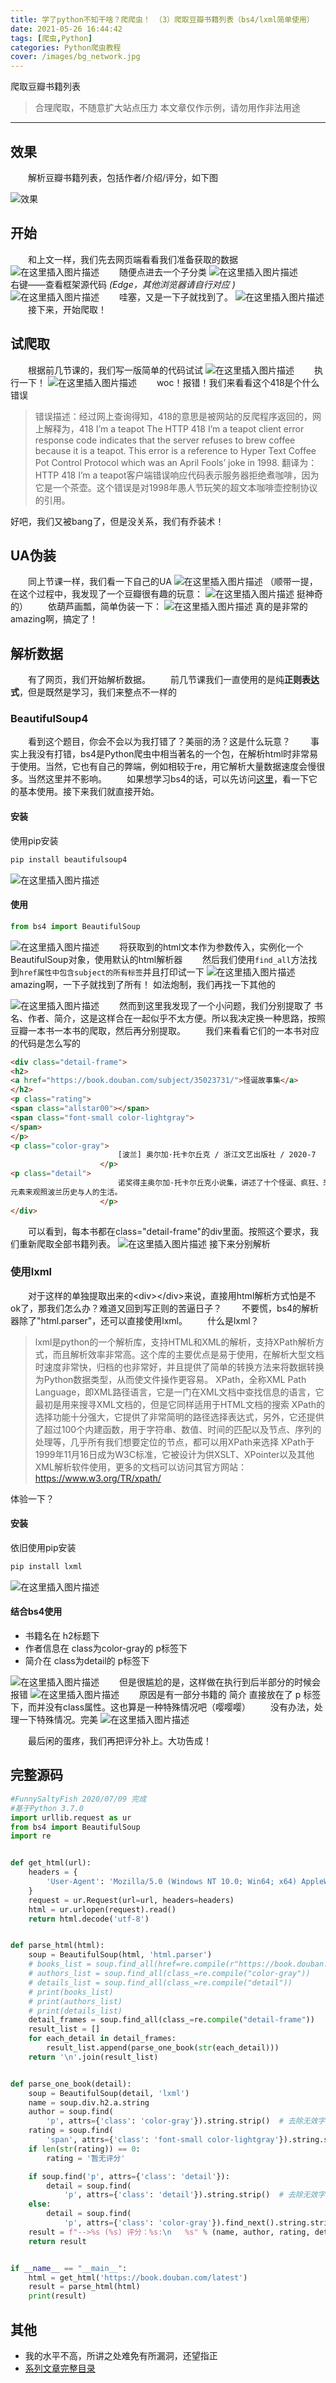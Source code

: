 ```yaml
---
title: 学了python不知干啥？爬爬虫！ （3）爬取豆瓣书籍列表（bs4/lxml简单使用）
date: 2021-05-26 16:44:42
tags: [爬虫,Python]
categories: Python爬虫教程
cover: /images/bg_network.jpg
---
```


爬取豆瓣书籍列表
> 合理爬取，不随意扩大站点压力
> 本文章仅作示例，请勿用作非法用途


----
 
## 效果

&emsp;&emsp;解析豆瓣书籍列表，包括作者/介绍/评分，如下图

![效果](https://img-blog.csdnimg.cn/20200710091736191.png?x-oss-process=image/watermark,type_ZmFuZ3poZW5naGVpdGk,shadow_10,text_aHR0cHM6Ly9ibG9nLmNzZG4ubmV0L3FxXzQzNTk2MDY3,size_16,color_FFFFFF,t_70#pic_center)
## 开始
&emsp;&emsp;和上文一样，我们先去网页端看看我们准备获取的数据
![在这里插入图片描述](https://img-blog.csdnimg.cn/20200710091939466.png?x-oss-process=image/watermark,type_ZmFuZ3poZW5naGVpdGk,shadow_10,text_aHR0cHM6Ly9ibG9nLmNzZG4ubmV0L3FxXzQzNTk2MDY3,size_16,color_FFFFFF,t_70#pic_center)
&emsp;&emsp;随便点进去一个子分类
![在这里插入图片描述](https://img-blog.csdnimg.cn/20200710092001416.png?x-oss-process=image/watermark,type_ZmFuZ3poZW5naGVpdGk,shadow_10,text_aHR0cHM6Ly9ibG9nLmNzZG4ubmV0L3FxXzQzNTk2MDY3,size_16,color_FFFFFF,t_70#pic_center)
&emsp;&emsp;右键——查看框架源代码 *(Edge，其他浏览器请自行对应 )* 
![在这里插入图片描述](https://img-blog.csdnimg.cn/20200710092218491.png?x-oss-process=image/watermark,type_ZmFuZ3poZW5naGVpdGk,shadow_10,text_aHR0cHM6Ly9ibG9nLmNzZG4ubmV0L3FxXzQzNTk2MDY3,size_16,color_FFFFFF,t_70#pic_center)
&emsp;&emsp;哇塞，又是一下子就找到了。
![在这里插入图片描述](https://imgconvert.csdnimg.cn/aHR0cHM6Ly9zczAuYmRzdGF0aWMuY29tLzcwY0Z1SFNoX1ExWW54R2twb1dLMUhGNmhoeS9pdC91PTM3MTE3MjEzMzQsMzMxODY1NTMzMiZmbT0yNiZncD0wLmpwZw?x-oss-process=image/format,png#pic_center)
&emsp;&emsp;接下来，开始爬取！

## 试爬取
&emsp;&emsp;根据前几节课的，我们写一版简单的代码试试
![在这里插入图片描述](https://img-blog.csdnimg.cn/20200710092515203.png?x-oss-process=image/watermark,type_ZmFuZ3poZW5naGVpdGk,shadow_10,text_aHR0cHM6Ly9ibG9nLmNzZG4ubmV0L3FxXzQzNTk2MDY3,size_16,color_FFFFFF,t_70#pic_center)
&emsp;&emsp;执行一下！
![在这里插入图片描述](https://img-blog.csdnimg.cn/20200710092553166.png?x-oss-process=image/watermark,type_ZmFuZ3poZW5naGVpdGk,shadow_10,text_aHR0cHM6Ly9ibG9nLmNzZG4ubmV0L3FxXzQzNTk2MDY3,size_16,color_FFFFFF,t_70#pic_center)
&emsp;&emsp;woc！报错！我们来看看这个418是个什么错误

> 错误描述：经过网上查询得知，418的意思是被网站的反爬程序返回的，网上解释为，418 I’m a teapot
The HTTP 418 I’m a teapot client error response code indicates that the server refuses to brew coffee because it is a teapot. This error is a reference to Hyper Text Coffee Pot Control Protocol which was an April Fools’ joke in 1998.
翻译为：HTTP 418 I’m a teapot客户端错误响应代码表示服务器拒绝煮咖啡，因为它是一个茶壶。这个错误是对1998年愚人节玩笑的超文本咖啡壶控制协议的引用。

好吧，我们又被bang了，但是没关系，我们有乔装术！
## UA伪装
&emsp;&emsp;同上节课一样，我们看一下自己的UA
![在这里插入图片描述](https://img-blog.csdnimg.cn/20200710092826689.png?x-oss-process=image/watermark,type_ZmFuZ3poZW5naGVpdGk,shadow_10,text_aHR0cHM6Ly9ibG9nLmNzZG4ubmV0L3FxXzQzNTk2MDY3,size_16,color_FFFFFF,t_70#pic_center)
（顺带一提，在这个过程中，我发现了一个豆瓣很有趣的玩意：
![在这里插入图片描述](https://img-blog.csdnimg.cn/20200710092945695.png?x-oss-process=image/watermark,type_ZmFuZ3poZW5naGVpdGk,shadow_10,text_aHR0cHM6Ly9ibG9nLmNzZG4ubmV0L3FxXzQzNTk2MDY3,size_16,color_FFFFFF,t_70#pic_center)
挺神奇的）
&emsp;&emsp;依葫芦画瓢，简单伪装一下：
![在这里插入图片描述](https://img-blog.csdnimg.cn/2020071009313864.png?x-oss-process=image/watermark,type_ZmFuZ3poZW5naGVpdGk,shadow_10,text_aHR0cHM6Ly9ibG9nLmNzZG4ubmV0L3FxXzQzNTk2MDY3,size_16,color_FFFFFF,t_70#pic_center)
真的是非常的amazing啊，搞定了！
## 解析数据
&emsp;&emsp;有了网页，我们开始解析数据。
&emsp;&emsp;前几节课我们一直使用的是纯**正则表达式**，但是既然是学习，我们来整点不一样的
### BeautifulSoup4
&emsp;&emsp;看到这个题目，你会不会以为我打错了？美丽的汤？这是什么玩意？
&emsp;&emsp;事实上我没有打错，bs4是Python爬虫中相当著名的一个包，在解析html时非常易于使用。当然，它也有自己的弊端，例如相较于re，用它解析大量数据速度会慢很多。当然这里并不影响。
&emsp;&emsp;如果想学习bs4的话，可以先访问[这里](http://www.jsphp.net/python/show-24-214-1.html)，看一下它的基本使用。接下来我们就直接开始。
#### 安装

使用pip安装

```powershell
pip install beautifulsoup4
```

![在这里插入图片描述](https://img-blog.csdnimg.cn/20200710093921939.png?x-oss-process=image/watermark,type_ZmFuZ3poZW5naGVpdGk,shadow_10,text_aHR0cHM6Ly9ibG9nLmNzZG4ubmV0L3FxXzQzNTk2MDY3,size_16,color_FFFFFF,t_70#pic_center)

#### 使用

```python
from bs4 import BeautifulSoup
```

![在这里插入图片描述](https://img-blog.csdnimg.cn/2020071009401278.png?x-oss-process=image/watermark,type_ZmFuZ3poZW5naGVpdGk,shadow_10,text_aHR0cHM6Ly9ibG9nLmNzZG4ubmV0L3FxXzQzNTk2MDY3,size_16,color_FFFFFF,t_70#pic_center)
&emsp;&emsp;将获取到的html文本作为参数传入，实例化一个BeautifulSoup对象，使用默认的html解析器
&emsp;&emsp;然后我们使用`find_all`方法找到`href属性中包含subject的所有标签`并且打印试一下
![在这里插入图片描述](https://img-blog.csdnimg.cn/20200710094337112.png?x-oss-process=image/watermark,type_ZmFuZ3poZW5naGVpdGk,shadow_10,text_aHR0cHM6Ly9ibG9nLmNzZG4ubmV0L3FxXzQzNTk2MDY3,size_16,color_FFFFFF,t_70#pic_center)
amazing啊，一下子就找到了所有！
如法炮制，我们再找一下其他的

![在这里插入图片描述](https://img-blog.csdnimg.cn/20200710094738986.png?x-oss-process=image/watermark,type_ZmFuZ3poZW5naGVpdGk,shadow_10,text_aHR0cHM6Ly9ibG9nLmNzZG4ubmV0L3FxXzQzNTk2MDY3,size_16,color_FFFFFF,t_70#pic_center)
&emsp;&emsp;然而到这里我发现了一个小问题，我们分别提取了 书名、作者、简介，这是这样合在一起似乎不太方便。所以我决定换一种思路，按照豆瓣一本书一本书的爬取，然后再分别提取。
&emsp;&emsp;我们来看看它们的一本书对应的代码是怎么写的

```html
<div class="detail-frame">
<h2>
<a href="https://book.douban.com/subject/35023731/">怪诞故事集</a>
</h2>
<p class="rating">
<span class="allstar00"></span>
<span class="font-small color-lightgray">
</span>
</p>
<p class="color-gray">
                        [波兰] 奥尔加·托卡尔丘克 / 浙江文艺出版社 / 2020-7
                    </p>
<p class="detail">
                        诺奖得主奥尔加·托卡尔丘克小说集，讲述了十个怪诞、疯狂、恐怖和幽默的故事，融合了民间传说、童话、科幻、宗教故事等 
元素来观照波兰历史与人的生活。
                    </p>
</div>
```
&emsp;&emsp;可以看到，每本书都在class="detail-frame"的div里面。按照这个要求，我们重新爬取全部书籍列表。
![在这里插入图片描述](https://img-blog.csdnimg.cn/20200710094844388.png?x-oss-process=image/watermark,type_ZmFuZ3poZW5naGVpdGk,shadow_10,text_aHR0cHM6Ly9ibG9nLmNzZG4ubmV0L3FxXzQzNTk2MDY3,size_16,color_FFFFFF,t_70#pic_center)
接下来分别解析
### 使用lxml
&emsp;&emsp;对于这样的单独提取出来的\<div\>\<\/div\>来说，直接用html解析方式怕是不ok了，那我们怎么办？难道又回到写正则的苦逼日子？
&emsp;&emsp;不要慌，bs4的解析器除了"html.parser"，还可以直接使用lxml。
&emsp;&emsp;什么是lxml？

> lxml是python的一个解析库，支持HTML和XML的解析，支持XPath解析方式，而且解析效率非常高。这个库的主要优点是易于使用，在解析大型文档时速度非常快，归档的也非常好，并且提供了简单的转换方法来将数据转换为Python数据类型，从而使文件操作更容易。
XPath，全称XML Path Language，即XML路径语言，它是一门在XML文档中查找信息的语言，它最初是用来搜寻XML文档的，但是它同样适用于HTML文档的搜索
XPath的选择功能十分强大，它提供了非常简明的路径选择表达式，另外，它还提供了超过100个内建函数，用于字符串、数值、时间的匹配以及节点、序列的处理等，几乎所有我们想要定位的节点，都可以用XPath来选择
XPath于1999年11月16日成为W3C标准，它被设计为供XSLT、XPointer以及其他XML解析软件使用，更多的文档可以访问其官方网站：https://www.w3.org/TR/xpath/

体验一下？
#### 安装
依旧使用pip安装

```powershell
pip install lxml
```

![在这里插入图片描述](https://img-blog.csdnimg.cn/20200710101034281.png?x-oss-process=image/watermark,type_ZmFuZ3poZW5naGVpdGk,shadow_10,text_aHR0cHM6Ly9ibG9nLmNzZG4ubmV0L3FxXzQzNTk2MDY3,size_16,color_FFFFFF,t_70#pic_center)
#### 结合bs4使用

 - 书籍名在 h2标题下
 - 作者信息在 class为color-gray的 p标签下
 - 简介在 class为detail的 p标签下

![在这里插入图片描述](https://img-blog.csdnimg.cn/20200710101228724.png?x-oss-process=image/watermark,type_ZmFuZ3poZW5naGVpdGk,shadow_10,text_aHR0cHM6Ly9ibG9nLmNzZG4ubmV0L3FxXzQzNTk2MDY3,size_16,color_FFFFFF,t_70)
&emsp;&emsp;但是很尴尬的是，这样做在执行到后半部分的时候会报错
![在这里插入图片描述](https://img-blog.csdnimg.cn/20200710101228674.png)
&emsp;&emsp;原因是有一部分书籍的 简介 直接放在了 p 标签下，而并没有class属性。这也算是一种特殊情况吧（嘤嘤嘤）
&emsp;&emsp;没有办法，处理一下特殊情况。完美
![在这里插入图片描述](https://img-blog.csdnimg.cn/20200710101736498.png?x-oss-process=image/watermark,type_ZmFuZ3poZW5naGVpdGk,shadow_10,text_aHR0cHM6Ly9ibG9nLmNzZG4ubmV0L3FxXzQzNTk2MDY3,size_16,color_FFFFFF,t_70#pic_center)

&emsp;&emsp;最后闲的蛋疼，我们再把评分补上。大功告成！
## 完整源码

```python
#FunnySaltyFish 2020/07/09 完成
#基于Python 3.7.0
import urllib.request as ur
from bs4 import BeautifulSoup
import re


def get_html(url):
    headers = {
        'User-Agent': 'Mozilla/5.0 (Windows NT 10.0; Win64; x64) AppleWebKit/537.36 (KHTML, like Gecko) Chrome/83.0.4103.116 Safari/537.36 Edg/83.0.478.61'
    }
    request = ur.Request(url=url, headers=headers)
    html = ur.urlopen(request).read()
    return html.decode('utf-8')


def parse_html(html):
    soup = BeautifulSoup(html, 'html.parser')
    # books_list = soup.find_all(href=re.compile(r"https://book.douban.com/subject/"))
    # authors_list = soup.find_all(class_=re.compile("color-gray"))
    # details_list = soup.find_all(class_=re.compile("detail"))
    # print(books_list)
    # print(authors_list)
    # print(details_list)
    detail_frames = soup.find_all(class_=re.compile("detail-frame"))
    result_list = []
    for each_detail in detail_frames:
        result_list.append(parse_one_book(str(each_detail)))
    return '\n'.join(result_list)


def parse_one_book(detail):
    soup = BeautifulSoup(detail, 'lxml')
    name = soup.div.h2.a.string
    author = soup.find(
        'p', attrs={'class': 'color-gray'}).string.strip()  # 去除无效字符
    rating = soup.find(
        'span', attrs={'class': 'font-small color-lightgray'}).string.strip()
    if len(str(rating)) == 0:
        rating = '暂无评分'

    if soup.find('p', attrs={'class': 'detail'}):
        detail = soup.find(
            'p', attrs={'class': 'detail'}).string.strip()  # 去除无效字符
    else:
        detail = soup.find(
            'p', attrs={'class': 'color-gray'}).find_next().string.strip()
    result = f"-->%s (%s) 评分：%s:\n   %s" % (name, author, rating, detail)
    return result


if __name__ == "__main__":
    html = get_html('https://book.douban.com/latest')
    result = parse_html(html)
    print(result)

```
## 其他
 - 我的水平不高，所讲之处难免有所漏洞，还望指正
 - [系列文章完整目录](/2021/05/26/python-spider-lesson-catalog/)